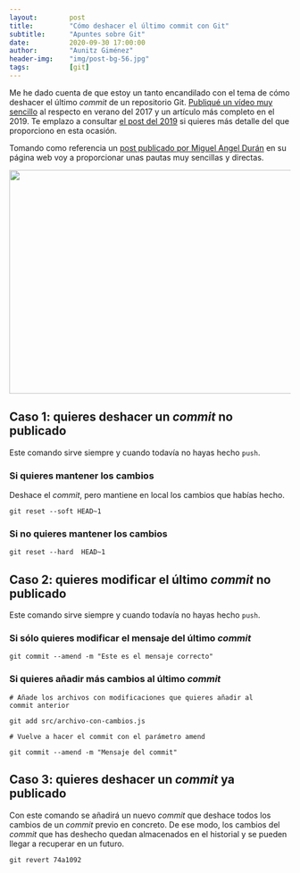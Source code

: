 ```yaml
---
layout:        post
title:         "Cómo deshacer el último commit con Git"
subtitle:      "Apuntes sobre Git"
date:          2020-09-30 17:00:00
author:        "Aunitz Giménez"
header-img:    "img/post-bg-56.jpg"
tags:          [git]
---
```


<p>Me he dado cuenta de que estoy un tanto encandilado con el tema de cómo deshacer el último <em>commit</em> de un repositorio Git. <a href="{{ site.baseurl }}{% post_url 2017-07-29-git-como-deshacer-commit %}">Publiqué un vídeo muy sencillo</a> al respecto en verano del 2017 y un artículo más completo en el 2019. Te emplazo a consultar <a href="{{ site.baseurl }}{% post_url 2019-11-16-diferencias-checkout-revert-reset %}">el post del 2019</a> si quieres más detalle del que proporciono en esta ocasión.</p>

<p>Tomando como referencia un <a href="https://midu.dev/como-deshacer-el-ultimo-commit-git" target="_blank" rel="noopener noreferrer">post publicado por Miguel Angel Durán</a> en su página web voy a proporcionar unas pautas muy sencillas y directas.</p>

<p><img src="{{ site.baseurl }}/img/como-deshacer-ultimo-commit-git-01.jpg" loading="lazy" alt="" width="720" height="401"></p>

<h2>Caso 1: quieres deshacer un <em>commit</em> no publicado</h2>

<p>Este comando sirve siempre y cuando todavía no hayas hecho <code>push</code>.</p>

<h3>Si quieres mantener los cambios</h3>

<p>Deshace el <em>commit</em>, pero mantiene en local los cambios que habías hecho.</p>

<code>git reset --soft HEAD~1</code>

<h3>Si no quieres mantener los cambios</h3>

<code>git reset --hard  HEAD~1</code>

<h2>Caso 2: quieres modificar el último <em>commit</em> no publicado</h2>

<p>Este comando sirve siempre y cuando todavía no hayas hecho <code>push</code>.</p>

<h3>Si sólo quieres modificar el mensaje del último <em>commit</em></h3>

<code>git commit --amend -m "Este es el mensaje correcto"</code>

<h3>Si quieres añadir más cambios al último <em>commit</em></h3>

<code># Añade los archivos con modificaciones que quieres añadir al commit anterior</code>

<code>git add src/archivo-con-cambios.js</code>

<code># Vuelve a hacer el commit con el parámetro amend</code>

<code>git commit --amend -m "Mensaje del commit"</code>

<h2>Caso 3: quieres deshacer un <em>commit</em> ya publicado</h2>

<p>Con este comando se añadirá un nuevo <em>commit</em> que deshace todos los cambios de un <em>commit</em> previo en concreto. De ese modo, los cambios del <em>commit</em> que has deshecho quedan almacenados en el historial y se pueden llegar a recuperar en un futuro.</p>

<code>git revert 74a1092</code>